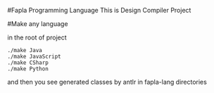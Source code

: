 #Fapla Programming Language
This is Design Compiler Project


#Make any language

in the root of project
```
./make Java
./make JavaScript
./make CSharp
./make Python
```
and then you see generated classes by antlr in fapla-lang directories
